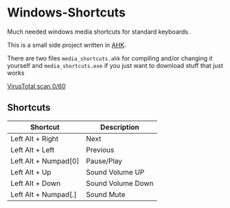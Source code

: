 # Windows-Shortcuts

Much needed windows media shortcuts for standard keyboards.

This is a small side project written in [AHK](https://autohotkey.com/).

There are two files `media_shortcuts.ahk` for compiling and/or changing it yourself and `media_shortcuts.exe` if you just want to download stuff that just works

[VirusTotal scan 0/60](https://www.virustotal.com/en/file/df9fc3a0030b8c059c331e01aad26cf97d3fd66106d5e149ef4ac96f1128b6cd/analysis/1497541063/)

## Shortcuts

Shortcut             | Description
-------------------- | -----------------
Left Alt + Right     | Next
Left Alt + Left      | Previous
Left Alt + Numpad[0] | Pause/Play
Left Alt + Up        | Sound Volume UP
Left Alt + Down      | Sound Volume Down
Left Alt + Numpad[.] | Sound Mute
